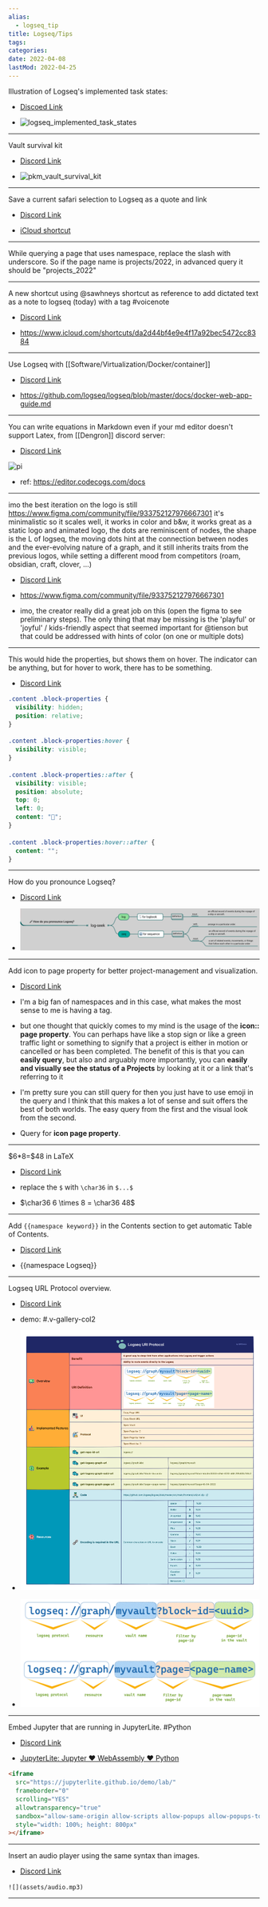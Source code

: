 ```yaml
---
alias:
  - logseq_tip
title: Logseq/Tips
tags:
categories:
date: 2022-04-08
lastMod: 2022-04-25
---
```


Illustration of Logseq's implemented task states:

- [Discoed Link](https://discord.com/channels/725182569297215569/725182570131751005/952564162792402976)

- ![logseq_implemented_task_states](https://raw.githubusercontent.com/charleschiu2012/image-hosting/main/img/logseq_implemented_task_states.png)

---

Vault survival kit

- [Discord Link](https://discord.com/channels/725182569297215569/756886540038438992/952605818791030866)

- ![pkm_vault_survival_kit](https://raw.githubusercontent.com/charleschiu2012/image-hosting/main/img/pkm_vault_survival_kit.png)

---

Save a current safari selection to Logseq as a quote and link

- [Discord Link](https://discord.com/channels/725182569297215569/924907384730689566/955548362139119706)

- [iCloud shortcut](https://www.icloud.com/shortcuts/a5fb574078e2494da34fd4c468d9c1ef)

---

While querying a page that uses namespace, replace the slash with underscore. So if the page name is projects/2022, in advanced query it should be "projects_2022"

---

A new shortcut using @sawhneys shortcut as reference to add dictated text as a note to logseq (today) with a tag \#voicenote

- [Discord Link](https://discord.com/channels/725182569297215569/924907384730689566/956086408819392523)

- https://www.icloud.com/shortcuts/da2d44bf4e9e4f17a92bec5472cc8384

---

Use Logseq with [[Software/Virtualization/Docker/container]]

- [Discord Link](https://discord.com/channels/725182569297215569/725182570131751005/956622800716705832)

- https://github.com/logseq/logseq/blob/master/docs/docker-web-app-guide.md

---

You can write equations in Markdown even if your md editor doesn't support Latex, from [[Dengron]] discord server:

- [Discord Link](https://discord.com/channels/717965437182410783/904891933284007966/956934748721270784)

![pi](<http://latex.codecogs.com/png.latex?\frac{1}{\pi}=\frac{2\sqrt{2}}{9801}\sum_{k=0}^\infty\frac{(4k)!(1103%2B26390k)}{(k!)^4396^{4k}}>)

- ref: https://editor.codecogs.com/docs

---

imo the best iteration on the logo is still
https://www.figma.com/community/file/933752127976667301
it's minimalistic so it scales well, it works in color and b&w, it works great as a static logo and animated logo, the dots are reminiscent of nodes, the shape is the L of logseq, the moving dots hint at the connection between nodes and the ever-evolving nature of a graph, and it still inherits traits from the previous logos, while setting a different mood from competitors (roam, obsidian, craft, clover, …)

- [Discord Link](https://discord.com/channels/725182569297215569/775936939638652948/934860582799147009)

- https://www.figma.com/community/file/933752127976667301

- imo, the creator really did a great job on this (open the figma to see preliminary steps). The only thing that may be missing is the 'playful' or 'joyful' / kids-friendly aspect that seemed important for @tienson but that could be addressed with hints of color (on one or multiple dots)

---

This would hide the properties, but shows them on hover. The indicator can be anything, but for hover to work, there has to be something.

- [Discord Link](https://discord.com/channels/725182569297215569/752845138148982877/906275176742801410)

```css
.content .block-properties {
  visibility: hidden;
  position: relative;
}

.content .block-properties:hover {
  visibility: visible;
}

.content .block-properties::after {
  visibility: visible;
  position: absolute;
  top: 0;
  left: 0;
  content: "👻";
}

.content .block-properties:hover::after {
  content: "";
}
```

---

How do you pronounce Logseq?

- [Discord Link](https://discord.com/channels/725182569297215569/756886540038438992/957664768553001050)

- ![howtopronouncelogseq](https://raw.githubusercontent.com/charleschiugit/image-hosting/main/img/howtopronouncelogseq.png)

---

Add icon to page property for better project-management and visualization.

- [Discord Link](https://discord.com/channels/725182569297215569/766475028978991104/961627375370661918)

- I'm a big fan of namespaces and in this case, what makes the most sense to me is having a tag.

- but one thought that quickly comes to my mind is the usage of the **icon:: page property**. You can perhaps have like a stop sign or like a green traffic light or something to signify that a project is either in motion or cancelled or has been completed. The benefit of this is that you can **easily query**, but also and arguably more importantly, you can **easily and visually see the status of a Projects** by looking at it or a link that's referring to it

- I'm pretty sure you can still query for then you just have to use emoji in the query and I think that this makes a lot of sense and suit offers the best of both worlds. The easy query from the first and the visual look from the second.

- Query for **icon page property**.

---

\$6\*8=\$48 in LaTeX

- [Discord Link](https://discord.com/channels/725182569297215569/725182570131751005/963510550124437504)

- replace the `$` with `\char36` in `$...$`

- $\char36 6 \times 8 = \char36 48$

---

Add `{{namespace keyword}}` in the Contents section to get automatic Table of Contents.

- [Discord Link](https://discord.com/channels/725182569297215569/740582434961358848/963821349917319219)

- {{namespace Logseq}}

---

Logseq URL Protocol overview.

- [Discord Link](https://discord.com/channels/725182569297215569/756886540038438992/965024044183339088)

- demo: #.v-gallery-col2

- ![logseq%20url%20protocol%20overview](https://raw.githubusercontent.com/charleschiugit/image-hosting/main/img/logseq%20url%20protocol%20overview.png)

- ![logseq%20url%20protocol%20breakdown](https://raw.githubusercontent.com/charleschiugit/image-hosting/main/img/logseq%20url%20protocol%20breakdown.png)

---

Embed Jupyter that are running in JupyterLite. #Python

- [Discord Link](https://discord.com/channels/725182569297215569/736514221499744287/967240289888641158)

- [JupyterLite: Jupyter ❤️ WebAssembly ❤️ Python](https://blog.jupyter.org/jupyterlite-jupyter-%EF%B8%8F-webassembly-%EF%B8%8F-python-f6e2e41ab3fa)

```html
<iframe
  src="https://jupyterlite.github.io/demo/lab/"
  frameborder="0"
  scrolling="YES"
  allowtransparency="true"
  sandbox="allow-same-origin allow-scripts allow-popups allow-popups-to-escape-sandbox"
  style="width: 100%; height: 800px"
></iframe>
```

---

Insert an audio player using the same syntax than images.

- [Discord Link](https://discord.com/channels/725182569297215569/740582434961358848/967518539785310228)

`![](assets/audio.mp3)`

---

